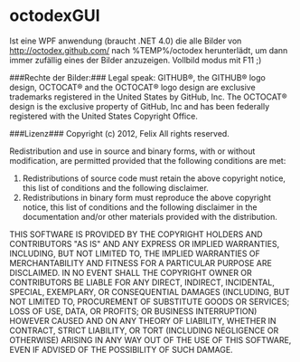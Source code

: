 octodexGUI
==========

Ist eine WPF anwendung (braucht .NET 4.0) die alle Bilder von http://octodex.github.com/ nach %TEMP%/octodex herunterlädt,
um dann immer zufällig eines der Bilder anzuzeigen. Vollbild modus mit F11 ;)

###Rechte der Bilder:###
Legal speak:
GITHUB®, the GITHUB® logo design, OCTOCAT® and the OCTOCAT® logo design are exclusive trademarks registered in the United States by GitHub, Inc. 
The OCTOCAT® design is the exclusive property of GitHub, Inc and has been federally registered with the United States Copyright Office. 

###Lizenz###
Copyright (c) 2012, Felix
All rights reserved.

Redistribution and use in source and binary forms, with or without
modification, are permitted provided that the following conditions are met: 

1. Redistributions of source code must retain the above copyright notice, this
   list of conditions and the following disclaimer. 
2. Redistributions in binary form must reproduce the above copyright notice,
   this list of conditions and the following disclaimer in the documentation
   and/or other materials provided with the distribution. 

THIS SOFTWARE IS PROVIDED BY THE COPYRIGHT HOLDERS AND CONTRIBUTORS "AS IS" AND
ANY EXPRESS OR IMPLIED WARRANTIES, INCLUDING, BUT NOT LIMITED TO, THE IMPLIED
WARRANTIES OF MERCHANTABILITY AND FITNESS FOR A PARTICULAR PURPOSE ARE
DISCLAIMED. IN NO EVENT SHALL THE COPYRIGHT OWNER OR CONTRIBUTORS BE LIABLE FOR
ANY DIRECT, INDIRECT, INCIDENTAL, SPECIAL, EXEMPLARY, OR CONSEQUENTIAL DAMAGES
(INCLUDING, BUT NOT LIMITED TO, PROCUREMENT OF SUBSTITUTE GOODS OR SERVICES;
LOSS OF USE, DATA, OR PROFITS; OR BUSINESS INTERRUPTION) HOWEVER CAUSED AND
ON ANY THEORY OF LIABILITY, WHETHER IN CONTRACT, STRICT LIABILITY, OR TORT
(INCLUDING NEGLIGENCE OR OTHERWISE) ARISING IN ANY WAY OUT OF THE USE OF THIS
SOFTWARE, EVEN IF ADVISED OF THE POSSIBILITY OF SUCH DAMAGE.
